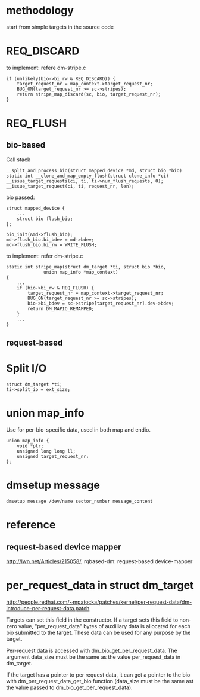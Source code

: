 # methodology 
start from simple targets in the source code

# REQ_DISCARD
to implement:
refere dm-stripe.c

	if (unlikely(bio->bi_rw & REQ_DISCARD)) {
		target_request_nr = map_context->target_request_nr;
		BUG_ON(target_request_nr >= sc->stripes);
		return stripe_map_discard(sc, bio, target_request_nr);
	}

# REQ_FLUSH
## bio-based
Call stack

	__split_and_process_bio(struct mapped_device *md, struct bio *bio)
	static int __clone_and_map_empty_flush(struct clone_info *ci)
	__issue_target_requests(ci, ti, ti->num_flush_requests, 0);
	__issue_target_request(ci, ti, request_nr, len);

bio passed:

	struct mapped_device {
		...
		struct bio flush_bio;
	};

	bio_init(&md->flush_bio);
	md->flush_bio.bi_bdev = md->bdev;
	md->flush_bio.bi_rw = WRITE_FLUSH;

to implement:
refer dm-stripe.c
	
	static int stripe_map(struct dm_target *ti, struct bio *bio,
				  union map_info *map_context)
	{
		...
		if (bio->bi_rw & REQ_FLUSH) {
			target_request_nr = map_context->target_request_nr;
			BUG_ON(target_request_nr >= sc->stripes);
			bio->bi_bdev = sc->stripe[target_request_nr].dev->bdev;
			return DM_MAPIO_REMAPPED;
		}
		...
	}

## request-based
	
# Split I/O

	struct dm_target *ti;
    ti->split_io = ext_size;

# union  map_info 
Use for per-bio-specific data, used in both map and endio.

	union map_info {
		void *ptr;
		unsigned long long ll;
		unsigned target_request_nr;
	};

# dmsetup message

    dmsetup message /dev/name sector_number message_content

# reference
## request-based device mapper
http://lwn.net/Articles/215058/, rqbased-dm: request-based device-mapper

# per_request_data in struct dm_target
http://people.redhat.com/~mpatocka/patches/kernel/per-request-data/dm-introduce-per-request-data.patch

Targets can set this field in the constructor. If a target sets this
field to non-zero value, "per_request_data" bytes of auxliliary data is
allocated for each bio submitted to the target. These data can be used
for any purpose by the target.

Per-request data is accessed with dm_bio_get_per_request_data. The
argument data_size must be the same as the value per_request_data in
dm_target.

If the target has a pointer to per request data, it can get a pointer to
the bio with dm_per_request_data_get_bio function (data_size must be the
same ast the value passed to dm_bio_get_per_request_data).
